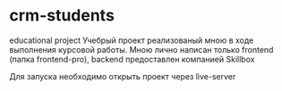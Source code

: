 # crm-students
educational project
Учебрый проект реализованый мною в ходе выполнения курсовой работы.
Мною лично написан только frontend (папка frontend-pro), backend предоставлен компанией Skillbox

Для запуска необходимо открыть проект через live-server 
